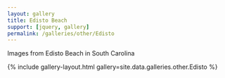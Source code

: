 ```yaml
---
layout: gallery
title: Edisto Beach
support: [jquery, gallery]
permalink: /galleries/other/Edisto
---
```


Images from Edisto Beach in South Carolina

{% include gallery-layout.html gallery=site.data.galleries.other.Edisto %}

